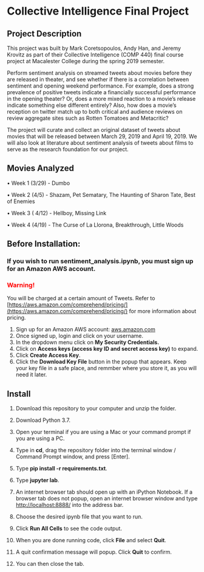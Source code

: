 # Collective Intelligence Final Project

## Project Description

This project was built by Mark Coretsopoulos, Andy Han, and Jeremy Krovitz as part of their Collective Intelligence (COMP 440) final course project at Macalester College during the spring 2019 semester.

Perform sentiment analysis on streamed tweets about movies before they are released in theater, and see whether if there is a correlation between sentiment and opening weekend performance. For example, does a strong prevalence of positive tweets indicate a financially successful performance in the opening theater? Or, does a more mixed reaction to a movie’s release indicate something else different entirely? Also, how does a movie’s reception on twitter match up to both critical and audience reviews on review aggregate sites such as Rotten Tomatoes and Metacritic?

The project will curate and collect an original dataset of tweets about movies that will be released between March 29, 2019 and April 19, 2019. We will also look at literature about sentiment analysis of tweets about films to serve as the research foundation for our project.

## Movies Analyzed
• Week 1 (3/29) - Dumbo

• Week 2 (4/5) - Shazam, Pet Sematary, The Haunting of Sharon Tate, Best of Enemies

• Week 3 ( 4/12) - Hellboy, Missing Link

• Week 4 (4/19) - The Curse of La Llorona, Breakthrough, Little Woods

## Before Installation:
  ### If you wish to run sentiment_analysis.ipynb, you must sign up for an Amazon AWS account. <h3 style='color:red'> Warning! </h3> You will be charged at a certain amount of Tweets. Refer to [https://aws.amazon.com/comprehend/pricing/](https://aws.amazon.com/comprehend/pricing/) for more information about pricing. 
1. Sign up for an Amazon AWS account: [aws.amazon.com](aws.amazon.com)
2. Once signed up, login and click on your username.
3. In the dropdown menu click on **My Security Credentials.**
4. Click on **Access keys (access key ID and secret access key)** to expand.
5. Click **Create Access Key**.
6. Click the **Download Key File** button in the popup that appears. Keep your key file in a safe place, and remmber where you store it, as you will need it later.

## Install
1. Download this repository to your computer and unzip the folder.

2. Download Python 3.7. 

3. Open your terminal if you are using a Mac or your command prompt if you are using a PC.

4. Type in **cd**, drag the repository folder into the terminal window / Command Prompt window, and press [Enter].

5. Type **pip install -r requirements.txt**.

6. Type **jupyter lab**.

7. An internet browser tab should open up with an iPython Notebook. If a browser tab does not popup, open an internet browser window and type [http://localhost:8888/](http://localhost:8888) into the address bar.

8. Choose the desired ipynb file that you want to run. 

9. Click **Run All Cells** to see the code output.

10. When you are done running code, click **File** and select **Quit**.

11. A quit confirmation message will popup. Click **Quit** to confirm.

12. You can then close the tab.
